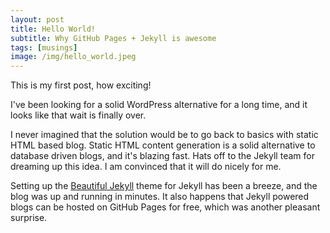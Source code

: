 ```yaml
---
layout: post
title: Hello World!
subtitle: Why GitHub Pages + Jekyll is awesome
tags: [musings]
image: /img/hello_world.jpeg
---
```


This is my first post, how exciting!

I've been looking for a solid WordPress alternative for a long time, and it 
looks like that wait is finally over.

I never imagined that the solution would be to go back to basics with static 
HTML based blog. Static HTML content generation is a solid alternative to 
database driven blogs, and it's blazing fast. Hats off to the Jekyll team 
for dreaming up this idea. I am convinced that it will do nicely for me.

Setting up the [Beautiful Jekyll](https://deanattali.com/beautiful-jekyll/) 
theme for Jekyll has been a breeze, and the blog was up and running in 
minutes. It also happens that Jekyll powered blogs can be hosted on GitHub 
Pages for free, which was another pleasant surprise.